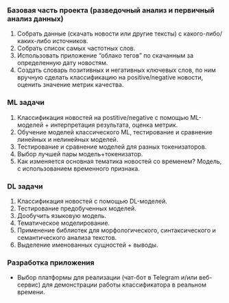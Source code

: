 ### Базовая часть проекта (разведочный анализ и первичный анализ данных)
1. Собрать данные (скачать новости или другие тексты) с какого-либо/каких-либо источников.
2. Собрать список самых частотных слов.
3. Использовать приложение “облако тегов” по скачанным за определенную дату новостям.
4. Создать словарь позитивных и негативных ключевых слов, по ним вручную сделать классификацию на positive/negative новости, оценить значение метрик качества.

### ML задачи
1. Классификация новостей на postitive/negative с помощью ML-моделей + интерпретация результата, оценка метрик.
2. Обучение моделей классического ML, тестирование и сравнение линейных и нелинейных моделей.
3. Тестирование и сравнение моделей для разных токенизаторов.
4. Выбор лучшей пары модель+токенизатор.
5. Как изменяется основная тематика новостей со временем? Модель, с использованием временного признака.

### DL задачи
1. Классификация новостей с помощью DL-моделей.
2. Тестирование предобученных моделей.
3. Дообучить языковую модель. 
4. Тематическое моделирование.
5. Применение библиотек для морфологического, синтаксического и семантического анализа текстов.
6. Выделение именованных сущностей + выводы.

### Разработка приложения
- Выбор платформы для реализации (чат-бот в Telegram и/или веб-сервис) для демонстрации работы классификатора в реальном времени.

   


